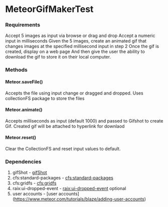 # MeteorGifMakerTest

### Requirements
Accept 5 images as input via browse or drag and drop
Accept a numeric input in milliseconds 
Given the 5 images, create an animated gif that changes images at the specified millisecond input in step 2
Once the gif is created, display on a web page 
And then give the user the ability to download the gif to store it on their local computer.


### Methods

#### Meteor.saveFile()
Accepts the file using input change or dragged and dropped.
Uses collectionFS package to store the files


#### Meteor.animate()
Accepts milliseconds as input (default 1000) and passed to Gifshot to create Gif.
Created gif will be attached to hyperlink for downlaod

#### Meteor.reset()
Clear the CollectionFS and reset input values to default.

### Dependencies
1. gifShot - [gifShot](https://yahoo.github.io/gifshot/)
2. cfs:standard-packages - [cfs:standard-packages](https://github.com/CollectionFS/Meteor-CollectionFS)
3. cfs:gridfs - [cfs:gridfs](https://github.com/CollectionFS/Meteor-CollectionFS/tree/devel/packages/gridfs)
4. raix:ui-dropped-event - [raix:ui-dropped-event](https://atmospherejs.com/raix/ui-dropped-event)
	optional
5. user accounts - [user accounts] (https://www.meteor.com/tutorials/blaze/adding-user-accounts) 